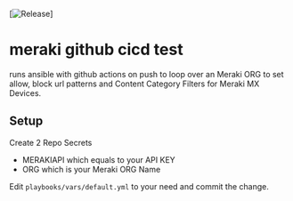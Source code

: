 [![Release](https://github.com/oliverl-21/meraki-ci/actions/workflows/ansible.yml/badge.svg)]

# meraki github cicd test

runs ansible with github actions on push to loop over an Meraki ORG to set allow, block url patterns and Content Category Filters for Meraki MX Devices.

## Setup
Create 2 Repo Secrets

- MERAKIAPI which equals to your API KEY
- ORG which is your Meraki ORG Name

Edit ```playbooks/vars/default.yml``` to your need and commit the change.
